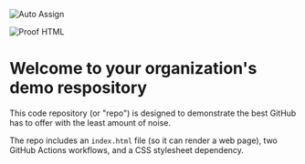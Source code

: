 ![Auto Assign](https://github.com/FrenCircle/demo-repository/actions/workflows/auto-assign.yml/badge.svg)

![Proof HTML](https://github.com/FrenCircle/demo-repository/actions/workflows/proof-html.yml/badge.svg)

# Welcome to your organization's demo respository
This code repository (or "repo") is designed to demonstrate the best GitHub has to offer with the least amount of noise.

The repo includes an `index.html` file (so it can render a web page), two GitHub Actions workflows, and a CSS stylesheet dependency.
